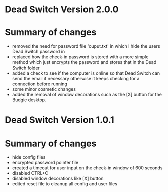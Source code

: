 # Dead Switch Version 2.0.0

# Summary of changes

- removed the need for password file 'ouput.txt' in which I hide the users Dead Switch password in
- replaced how the check-in password is stored with a more simple method which just encrypts the password and stores that in the Dead Switch folder
- added a check to see if the computer is online so that Dead Switch can send the email if necessary otherwise it keeps checking for a connection before running
- some minor cosmetic changes
- added the removal of window decorations such as the [X] button for the Budgie desktop. 


# Dead Switch Version 1.0.1

# Summary of changes

- hide config files
- encrypted password pointer file
- created a timeout for user input on the check-in window of 600 seconds
- disabled CTRL+C
- disabled window decorations like [X] button 
- edited reset file to cleanup all config and user files
